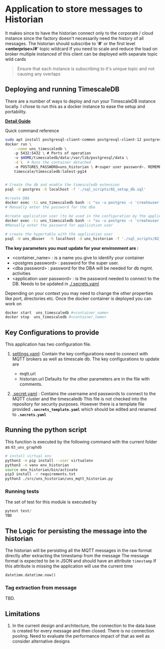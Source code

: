 # Application to store messages to Historian 

It makes since to have the historian connect only to the corporate / cloud instance since the factory doesn't necessarily need the history of all messages. The historian should  subscribe to '**#**' or the first level **\<enterprise\>/#**' topic wildcard
If you need to scale and reduce the load on broker multiple instanced of this client can be deployed with separate topic wild cards
> Ensure that each instance is subscribing to it's unique topic and not causing any overlaps

## Deploying and running TimescaleDB
There are a number of ways to deploy and run your TimescaleDB instance locally. 
I chose to run this as a docker instance to ease the setup and portability. 

**[Detail Guide](https://docs.timescale.com/install/latest/installation-docker/#install-self-hosted-timescaledb-from-a-pre-built-container)**

Quick command reference 
```bash
sudo apt install postgresql-client-common postgresql-client-12 postgresql-doc-12
docker run \
    --name uns_timescaledb \ 
    -p 5432:5432 \ # Ports of operation 
    -v $HOME/timescaledb/data:/var/lib/postgresql/data \
    -d \  # Runs the container detached     
    -e POSTGRES_PASSWORD=uns_historian \ #<super user password>. REMEMBER to update the password
    timescale/timescaledb:latest-pg14


# Create the db and enable the timescaledb extension
psql -U postgres -h localhost -f './sql_scripts/01_setup_db.sql'

#create DBA
docker exec -ti uns_timescaledb bash -c "su -u postgres -c 'createuser --createdb --createrole --login -e uns_dba -P'" 
# Manually enter the password for the dba

#create application user (to be used in the configuration by the application)
docker exec -ti uns_timescaledb bash -c "su -u postgres -c 'createuser --login -e uns_dbuser -P'"
#Manually enter the password for application user

# create the hypertable with the application user 
psql -U uns_dbuser  -h localhost -d uns_historian -f './sql_scripts/02_setup_hypertable.sql'

```
**The key parameters you must update for your environment are :**
* \<container_name\> : is a name you give to identify your container
* \<postgres password\> : password for the super user. 
* \<dba password\> : password for the DBA will be needed for db mgmt. activities
* \<application user password\> : is the password needed to connect to the DB. Needs to be updated in [./.secrets.yaml](#key-configurations-to-provide) 

Depending on your context you may need to change the other properties like port, directories etc. 
Once the docker container is deployed you can work on 
```bash
docker start  uns_timescaledb #<container_name>
docker stop  uns_timescaledb #<container_name>
```
## Key Configurations to provide
This application has two configuration file. 
1. [settings.yaml](./settings.yaml):  Contain the key configurations need to connect with MQTT brokers as well as timescale db. 
    The key configurations to update are
    - mqtt.url
    - historian.url
Defaults for the other parameters are in the file with comments.

1. [.secret.yaml](./.secrets_template.yaml) : Contains the username and passwords to connect to the MQTT cluster and the timescaledb
    This file is not checked into the repository for security purposes. However there is a template file provided **`.secrets_template.yaml`** which should be edited and renamed to **`.secrets.yaml`**

## Running the python script
This function is executed by the following command with the current folder as `03_uns_graphdb`
```bash
# install virtual env
python3 -m pip install --user virtualenv
python3 -m venv env_historian
source env_historian/bin/activate
pip3 install -r requirements.txt
python3 ./src/uns_historian/uns_mqtt_historian.py
```

### Running tests
The set of test for this module is executed by
```python
pytest test/
TBD
```


## The Logic for persisting the message into the historian
The historian will be persisting all the MQTT messages in the raw format directly after extracting the timestamp from the message
The message format is expected to be in JSON and should have an attribute `timestamp`
If this attribute is missing the application will use the current time 
```python
datetime.datetime.now()
```



### Tag extraction from message
TBD.



## Limitations 
1. In the current design and architecture, the connection to the data base is created for every message and then closed. There is no connection pooling. Need to evaluate the performance impact of that as well as consider alternative designs
